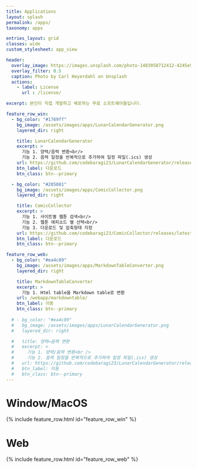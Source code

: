 ```yaml
---
title: Applications
layout: splash
permalink: /apps/
taxonomy: apps

entries_layout: grid
classes: wide
custom_stylesheet: app_view

header:
  overlay_image: https://images.unsplash.com/photo-1483058712412-4245e9b90334?ixlib=rb-1.2.1&ixid=eyJhcHBfaWQiOjEyMDd9&auto=format&fit=crop&w=1024&q=80
  overlay_filter: 0.5
  caption: Photo by Carl Heyerdahl on Unsplash
  actions:
    - label: License
      url : /license/

excerpt: 본인이 직접 개발하고 배포하는 무료 소프트웨어들입니다.

feature_row_win:
  - bg_color: "#1769ff"
    bg_image: /assets/images/apps/LunarCalendarGenerator.png
    layered_dir: right

    title: LunarCalendarGenerator
    excerpt: >
      기능 1. 양력/음력 변환<br/>
      기능 2. 음력 일정을 반복적으로 추가하여 일정 파일(.ics) 생성
    url: https://github.com/codebaragi23/LunarCalendarGenerator/releases/latest/download/LunarCalendarGenerator.exe
    btn_label: 다운로드
    btn_class: btn--primary

  - bg_color: "#205081"
    bg_image: /assets/images/apps/ComicCollector.png
    layered_dir: right

    title: ComicCollector
    excerpt: >
      기능 1. 사이트별 웹툰 검색<br/>
      기능 2. 웹툰 에피소드 별 선택<br/>
      기능 3. 다운로드 및 압축형태 지정
    url: https://github.com/codebaragi23/ComicCollector/releases/latest/download/ComicCollector.exe
    btn_label: 다운로드
    btn_class: btn--primary

feature_row_web:
  - bg_color: "#ea4c89"
    bg_image: /assets/images/apps/MarkdownTableConverter.png
    layered_dir: right

    title: MarkdownTableConverter
    excerpt: >
      기능 1. Html table을 Markdown table로 변환
    url: /webapp/markdowntable/
    btn_label: 이동
    btn_class: btn--primary
    
  # - bg_color: "#ea4c89"
  #   bg_image: /assets/images/apps/LunarCalendarGenerator.png
  #   layered_dir: right

  #   title: 양력↔음력 변환
  #   excerpt: >
  #     기능 1. 양력/음력 변환<br />
  #     기능 2. 음력 일정을 반복적으로 추가하여 일정 파일(.ics) 생성
  #   url: https://github.com/codebaragi23/LunarCalendarGenerator/releases/latest/download/LunarCalendarGenerator.exe
  #   btn_label: 이동
  #   btn_class: btn--primary
---
```


# Window/MacOS
{% include feature_row.html id="feature_row_win" %}

# Web
{% include feature_row.html id="feature_row_web" %}
